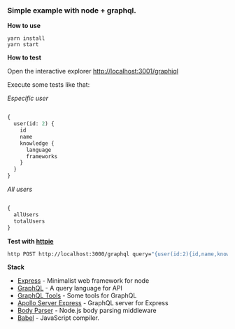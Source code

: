 ### Simple example with node + graphql.

**How to use**

```
yarn install 
yarn start
```

**How to test**

Open the interactive explorer [http://localhost:3001/graphiql](http://localhost:3001/graphiql)

Execute some tests like that:

*Especific user*

```graphql

{
  user(id: 2) {
    id
    name
    knowledge {
      language
      frameworks
    }
  }
}

```

*All users*

```graphql

{
  allUsers
  totalUsers
}

```


**Test with [httpie](https://httpie.org/)**

```sh
http POST http://localhost:3000/graphql query="{user(id:2){id,name,knowledge{language,frameworks}}}"
```


**Stack**

* [Express](http://expressjs.com/) - Minimalist web framework for node
* [GraphQL](http://graphql.org/) - A query language for API
* [GraphQL Tools](http://dev.apollodata.com/tools/graphql-tools/index.html) - Some tools for GraphQL
* [Apollo Server Express](https://github.com/apollographql/apollo-server) - GraphQL server for Express
* [Body Parser](https://github.com/expressjs/body-parser) - Node.js body parsing middleware
* [Babel](https://babeljs.io/) - JavaScript compiler.